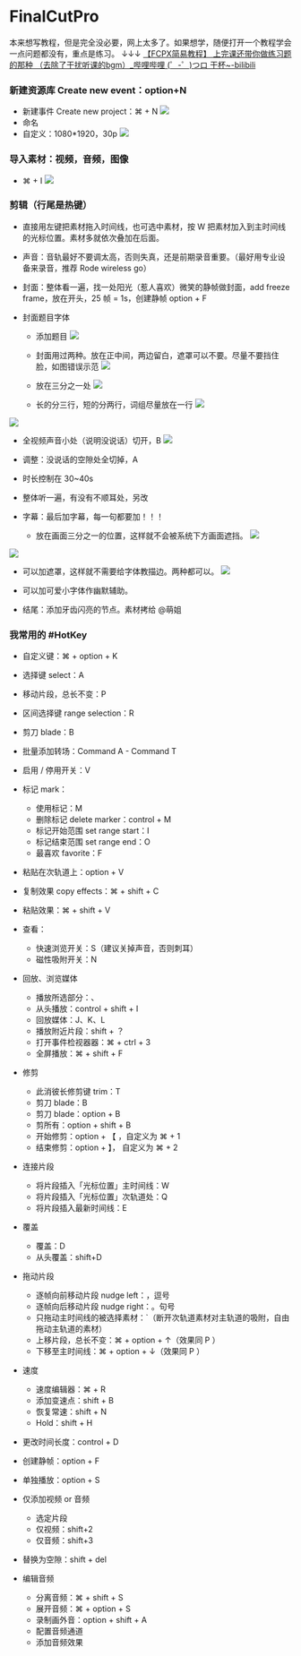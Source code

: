 # FinalCutPro 

本来想写教程，但是完全没必要，网上太多了。如果想学，随便打开一个教程学会一点问题都没有，重点是练习。
↓↓↓
[【FCPX简易教程】 上完课还带你做练习题的那种 （去除了干扰听课的bgm）_哔哩哔哩 (゜-゜)つロ 干杯~-bilibili](https://www.bilibili.com/video/av13322032?from=search&seid=13748969167424375892)


### 新建资源库 Create new event：option+N
* 新建事件 Create new project：⌘ + N 
![](https://tva1.sinaimg.cn/large/006tNbRwly1g9fucglnhuj31c00u0qv7.jpg)
* 命名
* 自定义：1080*1920，30p
![](https://tva1.sinaimg.cn/large/006tNbRwly1g9fugsqzglj31oe0u0npe.jpg)


### 导入素材：视频，音频，图像
* ⌘ + I
![](https://tva1.sinaimg.cn/large/006tNbRwly1g9fulnftkbj31340u0x6p.jpg)

  
### 剪辑（行尾是热键）
* 直接用左键把素材拖入时间线，也可选中素材，按 W 把素材加入到主时间线的光标位置。素材多就依次叠加在后面。

* 声音：音轨最好不要调太高，否则失真，还是前期录音重要。（最好用专业设备来录音，推荐 Rode wireless go）

* 封面：整体看一遍，找一处阳光（惹人喜欢）微笑的静帧做封面，add freeze frame，放在开头，25 帧 = 1s，创建静帧 option + F

* 封面题目字体
  * 添加题目
![](https://tva1.sinaimg.cn/large/006tNbRwly1g9fvdir22pj31di0u0npe.jpg)

  * 封面用过两种。放在正中间，两边留白，遮罩可以不要。尽量不要挡住脸，如图错误示范
![](https://tva1.sinaimg.cn/large/006tNbRwly1g9fvsqjau4j30es0qeqfp.jpg)

  * 放在三分之一处
![](https://tva1.sinaimg.cn/large/006tNbRwly1g9fweedhy2j30sm1eknpd.jpg)

  * 长的分三行，短的分两行，词组尽量放在一行
![](https://tva1.sinaimg.cn/large/006tNbRwly1g9fvnsafdqj30ku112q46.jpg)

![](https://tva1.sinaimg.cn/large/006tNbRwly1g9fvorcqalj30ku112t9o.jpg)

* 全视频声音小处（说明没说话）切开，B
![](https://tva1.sinaimg.cn/large/006tNbRwly1g9fuqrk9bjj30u013b4qp.jpg)

* 调整：没说话的空隙处全切掉，A 

* 时长控制在 30~40s

* 整体听一遍，有没有不顺耳处，另改

* 字幕：最后加字幕，每一句都要加！！！
  * 放在画面三分之一的位置，这样就不会被系统下方画面遮挡。
![](https://tva1.sinaimg.cn/large/006tNbRwly1g9fw9w5l6hj30sk1ewqv5.jpg)

![](https://tva1.sinaimg.cn/large/006tNbRwly1g9fw4w8999j30n01br4qp.jpg)

  * 可以加遮罩，这样就不需要给字体教描边。两种都可以。
![](https://tva1.sinaimg.cn/large/006tNbRwly1g9fwc78qq1j30sk1ewnpd.jpg)

  * 可以加可爱小字体作幽默辅助。

* 结尾：添加牙齿闪亮的节点。素材拷给 @萌姐


### 我常用的 #HotKey 
* 自定义键：⌘ + option + K

* 选择键 select：A

* 移动片段，总长不变：P

* 区间选择键 range selection：R

* 剪刀 blade：B

* 批量添加转场：Command A - Command T

* 启用 / 停⽤开关：V

* 标记 mark：
  * 使⽤标记：M
  * 删除标记 delete marker：control + M
  * 标记开始范围 set range start：I
  * 标记结束范围 set range end：O
  * 最喜欢 favorite：F

* 粘贴在次轨道上：option + V

* 复制效果 copy effects：⌘ + shift + C

* 粘贴效果：⌘ + shift + V

* 查看：
  * 快速浏览开关：S（建议关掉声音，否则刺耳）
  * 磁性吸附开关：N
  
* 回放、浏览媒体
  * 播放所选部分：、
  * 从头播放：control + shift + I 
  * 回放媒体：J、K、L
  * 播放附近片段：shift + ？
  * 打开事件检视器器：⌘ + ctrl + 3
  * 全屏播放：⌘ + shift + F 
  
* 修剪
  * 此消彼长修剪键 trim：T
  * 剪刀 blade：B
  * 剪刀 blade：option + B
  * 剪所有：option + shift + B
  * 开始修剪：option + 【 ，自定义为 ⌘ + 1
  * 结束修剪：option + 】， 自定义为 ⌘ + 2
  
* 连接片段
  * 将⽚段插入「光标位置」主时间线：W 
  * 将片段插入「光标位置」次轨道处：Q 
  * 将⽚段插入最新时间线：E 
  
* 覆盖
  * 覆盖：D
  * 从头覆盖：shift+D 
  
* 拖动片段
  * 逐帧向前移动片段 nudge left：，逗号
  * 逐帧向后移动片段 nudge right：。句号
  * 只拖动主时间线的被选择素材：`（断开次轨道素材对主轨道的吸附，自由拖动主轨道的素材）
  * 上移片段，总长不变：⌘ + option + ↑（效果同 P ）
  * 下移至主时间线：⌘ + option + ↓（效果同 P ）
  
* 速度
  * 速度编辑器：⌘ + R
  * 添加变速点：shift + B
  * 恢复常速：shift + N
  * Hold：shift + H
  
* 更改时间长度：control + D

* 创建静帧：option + F

* 单独播放：option + S 

* 仅添加视频 or 音频
  * 选定片段 
  * 仅视频：shift+2 
  * 仅⾳频：shift+3
  
* 替换为空隙：shift + del 

* 编辑⾳频
  * 分离音频：⌘ + shift + S
  * 展开音频：⌘ + option + S
  * 录制画外⾳：option + shift + A
  * 配置音频通道 
  * 添加音频效果


